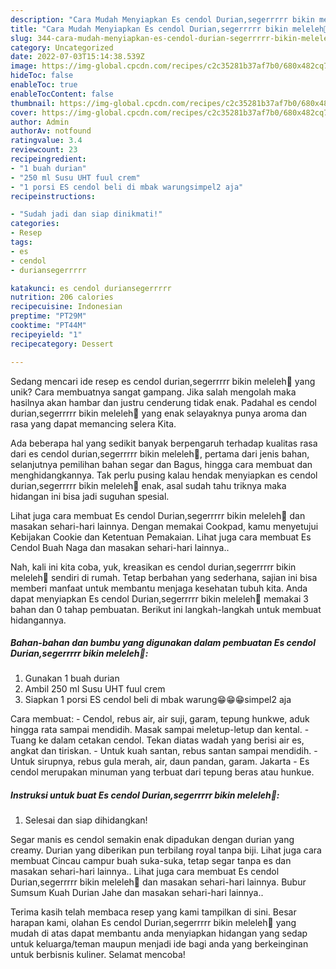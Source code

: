 ```yaml
---
description: "Cara Mudah Menyiapkan Es cendol Durian,segerrrrr bikin meleleh🤤 yang Lezat"
title: "Cara Mudah Menyiapkan Es cendol Durian,segerrrrr bikin meleleh🤤 yang Lezat"
slug: 344-cara-mudah-menyiapkan-es-cendol-durian-segerrrrr-bikin-meleleh-yang-lezat
category: Uncategorized
date: 2022-07-03T15:14:38.539Z
image: https://img-global.cpcdn.com/recipes/c2c35281b37af7b0/680x482cq70/es-cendol-duriansegerrrrr-bikin-meleleh-foto-resep-utama.jpg
hideToc: false
enableToc: true
enableTocContent: false
thumbnail: https://img-global.cpcdn.com/recipes/c2c35281b37af7b0/680x482cq70/es-cendol-duriansegerrrrr-bikin-meleleh-foto-resep-utama.jpg
cover: https://img-global.cpcdn.com/recipes/c2c35281b37af7b0/680x482cq70/es-cendol-duriansegerrrrr-bikin-meleleh-foto-resep-utama.jpg
author: Admin
authorAv: notfound
ratingvalue: 3.4
reviewcount: 23
recipeingredient:
- "1 buah durian"
- "250 ml Susu UHT fuul crem"
- "1 porsi ES cendol beli di mbak warungsimpel2 aja"
recipeinstructions:

- "Sudah jadi dan siap dinikmati!"
categories:
- Resep
tags:
- es
- cendol
- duriansegerrrrr

katakunci: es cendol duriansegerrrrr 
nutrition: 206 calories
recipecuisine: Indonesian
preptime: "PT29M"
cooktime: "PT44M"
recipeyield: "1"
recipecategory: Dessert

---
```





Sedang mencari ide resep es cendol durian,segerrrrr bikin meleleh🤤 yang unik? Cara membuatnya sangat gampang. Jika salah mengolah maka hasilnya akan hambar dan justru cenderung tidak enak. Padahal es cendol durian,segerrrrr bikin meleleh🤤 yang enak selayaknya punya aroma dan rasa yang dapat memancing selera Kita.





Ada beberapa hal yang sedikit banyak berpengaruh terhadap kualitas rasa dari es cendol durian,segerrrrr bikin meleleh🤤, pertama dari jenis bahan, selanjutnya pemilihan bahan segar dan Bagus, hingga cara membuat dan menghidangkannya. Tak perlu pusing kalau hendak menyiapkan es cendol durian,segerrrrr bikin meleleh🤤 enak,      asal sudah tahu triknya maka hidangan ini bisa jadi suguhan spesial.














Lihat juga cara membuat Es cendol Durian,segerrrrr bikin meleleh🤤 dan masakan sehari-hari lainnya. Dengan memakai Cookpad, kamu menyetujui Kebijakan Cookie dan Ketentuan Pemakaian. Lihat juga cara membuat Es Cendol Buah Naga dan masakan sehari-hari lainnya..






Nah, kali ini kita coba, yuk, kreasikan es cendol durian,segerrrrr bikin meleleh🤤 sendiri di rumah. Tetap berbahan yang sederhana, sajian ini bisa memberi manfaat untuk membantu menjaga kesehatan tubuh kita. Anda dapat menyiapkan Es cendol Durian,segerrrrr bikin meleleh🤤 memakai 3 bahan dan 0 tahap pembuatan. Berikut ini langkah-langkah untuk membuat hidangannya.

<!--inarticleads1-->

##### Bahan-bahan dan bumbu yang digunakan dalam pembuatan Es cendol Durian,segerrrrr bikin meleleh🤤:

1. Gunakan 1 buah durian
1. Ambil 250 ml Susu UHT fuul crem
1. Siapkan 1 porsi ES cendol beli di mbak warung😁😁😁simpel2 aja


Cara membuat: - Cendol, rebus air, air suji, garam, tepung hunkwe, aduk hingga rata sampai mendidih. Masak sampai meletup-letup dan kental. - Tuang ke dalam cetakan cendol. Tekan diatas wadah yang berisi air es, angkat dan tiriskan. - Untuk kuah santan, rebus santan sampai mendidih. - Untuk sirupnya, rebus gula merah, air, daun pandan, garam. Jakarta - Es cendol merupakan minuman yang terbuat dari tepung beras atau hunkue. 

<!--inarticleads2-->

##### Instruksi untuk buat Es cendol Durian,segerrrrr bikin meleleh🤤:


1. Selesai dan siap dihidangkan!

Segar manis es cendol semakin enak dipadukan dengan durian yang creamy. Durian yang diberikan pun terbilang royal tanpa biji. Lihat juga cara membuat Cincau campur buah suka-suka, tetap segar tanpa es dan masakan sehari-hari lainnya.. Lihat juga cara membuat Es cendol Durian,segerrrrr bikin meleleh🤤 dan masakan sehari-hari lainnya. Bubur Sumsum Kuah Durian Jahe dan masakan sehari-hari lainnya.. 

Terima kasih telah membaca resep yang kami tampilkan di sini. Besar harapan kami, olahan Es cendol Durian,segerrrrr bikin meleleh🤤 yang mudah di atas dapat membantu anda menyiapkan hidangan yang sedap untuk keluarga/teman maupun menjadi ide bagi anda yang berkeinginan untuk berbisnis kuliner. Selamat mencoba!
